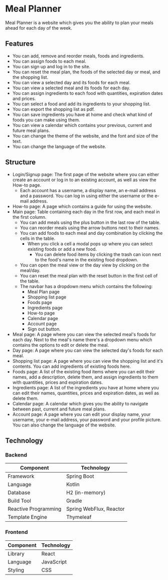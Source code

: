 # Meal Planner
Meal Planner is a website which  gives you the ability to plan your meals ahead for each day of the week.

## Features
- You can add, remove and reorder meals, foods and ingredients.
- You can assign foods to each meal.
- You can sign up and log in to the site.
- You can reset the meal plan, the foods of the selected day or meal, and the shopping list.
- You can view a selected day and its foods for each meal.
- You can view a selected meal and its foods for each day.
- You can assign ingredients to each food with quantities, expiration dates and prices.
- You can select a food and add its ingredients to your shopping list.
- You can export the shopping list as pdf.
- You can save ingredients you have at home and check what kind of foods you can make using them.
- You can view a calendar which contains your previous, current and future meal plans.
- You can change the theme of the website, and the font and size of the text.
- You can change the language of the website.

## Structure
- Login/Signup page: The first page of the website where you can either create an account or log in to an existing account, as well as view the How-to page.
  - Each account has a username, a display name, an e-mail address and a password. You can log in using either the username or the e-mail address.
- How-to page: A page which contains a guide for using the website.
- Main page: Table containing each day in the first row, and each meal in the first column.
  - You can add meals using the plus button in the last row of the table.
  - You can reorder meals using the arrow buttons next to their names.
  - You can add foods to each meal and day combination by clicking the cells in the table.
    - When you click a cell a modal pops up where you can select existing foods or add a new food.
      - You can delete food items by clicking the trash can icon next to the food's name in the existing food dropdown.
  - You can open the meal view or the day view by clicking on the meal/day.
  - You can reset the meal plan with the reset button in the first cell of the table.
  - The navbar has a dropdown menu which contains the following:
    - Meal Plan page
    - Shopping list page
    - Foods page
    - Ingredients page
    - How-to page
    - Calendar page
    - Account page
    - Sign out button.
- Meal page: A page where you can view the selected meal's foods for each day. Next to the meal's name there's a dropdown menu which contains the options to edit or delete the meal.
- Day page: A page where you can view the selected day's foods for each meal.
- Shopping list page: A page where you can view the shopping list and it's contents. You can add ingredients of existing foods here.
- Foods page: A list of the existing food items where you can edit their names, add a description, delete them, and assign ingredients to them with quantities, prices and expiration dates.
- Ingredients page: A list of the ingredients you have at home where you can edit their names, quantities, prices and expiration dates, as well as delete them.
- Calendar page: A calendar which gives you the ability to navigate between past, current and future meal plans.
- Account page: A page where you can edit your display name, your username, your e-mail address, your password and your profile picture. You can also change the language of the website.

## Technology

### Backend

| Component         | Technology |
|------------------|------------|
| Framework        | Spring Boot |
| Language         | Kotlin |
| Database        | H2 (in-memory) |
| Build Tool       | Gradle |
| Reactive Programming | Spring WebFlux, Reactor |
| Template Engine | Thymeleaf |

### Frontend

| Component        | Technology |
|-----------------|------------|
| Library         | React |
| Language        | JavaScript |
| Styling        | CSS |

